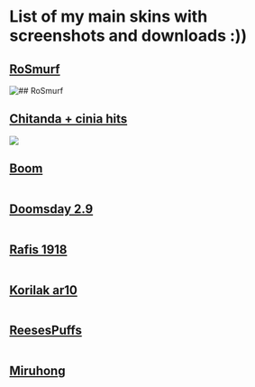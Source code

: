 # List of my main skins with screenshots and downloads :))

## [RoSmurf](https://puu.sh/vJEXM/efe229aae0.osk)

![## [RoSmurf](https://puu.sh/vJEXM/efe229aae0.osk)](https://osu.ppy.sh/ss/8036500)

## [Chitanda + cinia hits](https://puu.sh/vJEY7/485a409acc.osk)

![](https://osu.ppy.sh/ss/8036519)

## [Boom](https://puu.sh/vJEXd/4abb1bf1a1.osk)

![]()

## [Doomsday 2.9](https://puu.sh/vJEWS/15cd69fa99.osk)

![]()

## [Rafis 1918](https://puu.sh/vJEZ7/cb6eaba44a.osk)

![]()

## [Korilak ar10](https://puu.sh/vJEYD/1857337e07.osk)

![]()

## [ReesesPuffs](https://puu.sh/vJEXi/ee96c44bb9.osk)

![]()

## [Miruhong](https://puu.sh/vJEXc/ed81653d85.osk)

![]()
